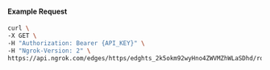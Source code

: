 <!-- Code generated for API Clients. DO NOT EDIT. -->

#### Example Request

```bash
curl \
-X GET \
-H "Authorization: Bearer {API_KEY}" \
-H "Ngrok-Version: 2" \
https://api.ngrok.com/edges/https/edghts_2k5okm92wyHno4ZWVMZhWLaSDhd/routes/edghtsrt_2k5okkwcSvKSblWFKmhRf3asgii/websocket_tcp_converter
```

